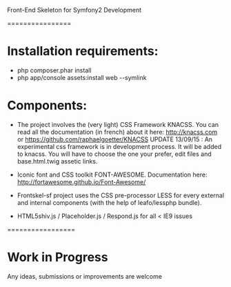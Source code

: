 Front-End Skeleton for Symfony2 Development

================

# Installation requirements:

- php composer.phar install
- php app/console assets:install web --symlink


# Components:

- The project involves the (very light) CSS Framework KNACSS. You can read all the documentation (in french) about it here:
http://knacss.com or https://github.com/raphaelgoetter/KNACSS
UPDATE 13/09/15 : An experimental css framework is in development process. It will be added to knacss.
You will have to choose the one your prefer, edit files and base.html.twig assetic links.

- Iconic font and CSS toolkit FONT-AWESOME. Documentation here: http://fortawesome.github.io/Font-Awesome/

- Frontskel-sf project uses the CSS pre-processor LESS for every external and internal components (with the help of leafo/lessphp bundle).

- HTML5shiv.js / Placeholder.js / Respond.js for all < IE9 issues

=================

# Work in Progress

Any ideas, submissions or improvements are welcome

